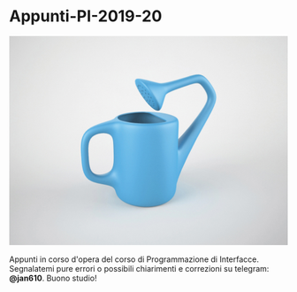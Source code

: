 # Appunti-PI-2019-20
![alt text](https://github.com/Gethseman/Appunti-PI-2019-20/blob/master/background.jpg)

Appunti in corso d'opera del corso di Programmazione di Interfacce. Segnalatemi pure errori o possibili chiarimenti e correzioni su telegram: **@jan610**. Buono studio!
